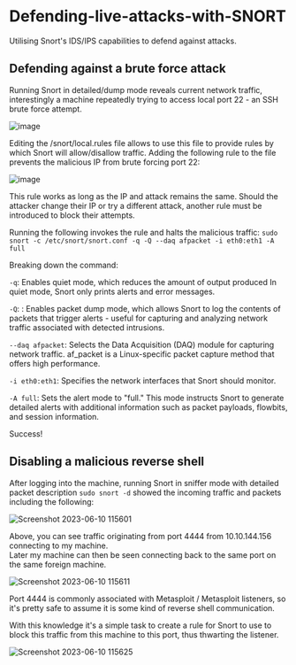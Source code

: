 # Defending-live-attacks-with-SNORT

Utilising Snort's IDS/IPS capabilities to defend against attacks.

## Defending against a brute force attack

Running Snort in detailed/dump mode reveals current network traffic, interestingly a  machine repeatedly trying to access local port 22 - an SSH brute force attempt.


![image](https://github.com/HattMobb/Defending-live-attacks-with-SNORT/assets/134090089/b5b81445-a4be-42fc-a561-5997e397079d)

Editing the /snort/local.rules file allows to use this file to provide rules by which Snort will allow/disallow traffic.
Adding the following rule to the file prevents the malicious IP from brute forcing port 22:

![image](https://github.com/HattMobb/Defending-live-attacks-with-SNORT/assets/134090089/64dadc25-71f0-4972-ae6c-8a82c27ac89f)


This rule works as long as the IP and attack remains the same. Should the attacker change their IP or try a different attack, another rule must be introduced to block their attempts.


Running the following invokes the rule and halts the malicious traffic:
`sudo snort -c /etc/snort/snort.conf -q -Q --daq afpacket -i eth0:eth1 -A full`

Breaking down the command:

`-q`: Enables quiet mode, which reduces the amount of output produced In quiet mode, Snort only prints alerts and error messages. 

`-Q`: : Enables packet dump mode, which allows Snort to log the contents of packets that trigger alerts - useful for capturing and analyzing network traffic associated with detected intrusions.

`--daq afpacket`: Selects the Data Acquisition (DAQ) module for capturing network traffic. af_packet is a Linux-specific packet capture method that offers high performance.

`-i eth0:eth1`: Specifies the network interfaces that Snort should monitor.

`-A full`: Sets the alert mode to "full." This mode instructs Snort to generate detailed alerts with additional information such as packet payloads, flowbits, and session information.

Success!


## Disabling a malicious reverse shell

After logging into the machine, running Snort in sniffer mode with detailed packet description `sudo snort -d` showed the incoming traffic and packets including the following: 

![Screenshot 2023-06-10 115601](https://github.com/HattMobb/Defending-live-attacks-with-SNORT/assets/134090089/cc0edf60-1b27-4266-84c5-5275e7e3f98d)

Above, you can see traffic originating from port 4444 from 10.10.144.156 connecting to my machine.  
Later my machine can then be seen connecting back to the same port on the same foreign machine.

![Screenshot 2023-06-10 115611](https://github.com/HattMobb/Defending-live-attacks-with-SNORT/assets/134090089/38efda47-dae4-4673-bce3-ecf56fa6dba6)

Port 4444 is commonly associated with Metasploit / Metasploit listeners, so it's pretty safe to assume it is some kind of reverse shell communication. 

With this knowledge it's a simple task to create a rule for Snort to use to block this traffic from this machine to this port, thus thwarting the listener.

![Screenshot 2023-06-10 115625](https://github.com/HattMobb/Defending-live-attacks-with-SNORT/assets/134090089/da949531-d620-4a6e-82c2-1732584dafce)


